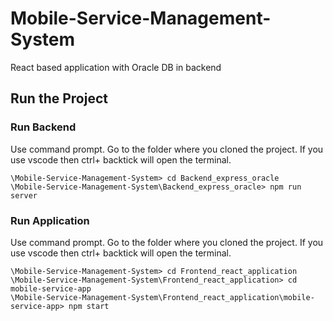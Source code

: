 # Mobile-Service-Management-System
React based application with Oracle DB in backend

## **Run the Project**

### **Run Backend**

Use command prompt. Go to the folder where you cloned the project.
If you use vscode then ctrl+ backtick will open the terminal.

```
\Mobile-Service-Management-System> cd Backend_express_oracle
\Mobile-Service-Management-System\Backend_express_oracle> npm run server

```

### **Run Application**

Use command prompt. Go to the folder where you cloned the project.
If you use vscode then ctrl+ backtick will open the terminal.

```
\Mobile-Service-Management-System> cd Frontend_react_application
\Mobile-Service-Management-System\Frontend_react_application> cd mobile-service-app
\Mobile-Service-Management-System\Frontend_react_application\mobile-service-app> npm start

```
